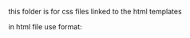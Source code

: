 this folder is for css files linked to the html templates

in html file use format:

<link type="text/css" rel="stylesheet" th:href="@{/css/filename.css}" />
